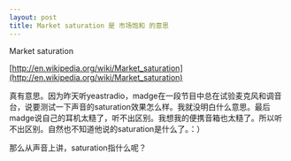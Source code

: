 ```yaml
---
layout: post
title: Market saturation 是 市场饱和 的意思
---
```


Market saturation

[http://en.wikipedia.org/wiki/Market_saturation](http://en.wikipedia.org/wiki/Market_saturation)

真有意思。因为昨天听yeastradio，madge在一段节目中总在试验麦克风和调音台，说要测试一下声音的saturation效果怎么样。我就没明白什么意思。最后madge说自己的耳机太糙了，听不出区别。我想我的便携音箱也太糙了。所以听不出区别。自然也不知道他说的saturation是什么了。：）

那么从声音上讲，saturation指什么呢？
